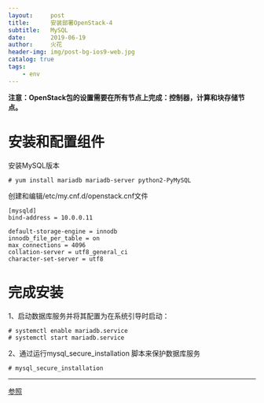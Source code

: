 ```yaml
---
layout:     post
title:      安装部署OpenStack-4
subtitle:   MySQL
date:       2019-06-19
author:     火花
header-img: img/post-bg-ios9-web.jpg
catalog: true
tags:
    - env
---
```

**注意：OpenStack包的设置需要在所有节点上完成：控制器，计算和块存储节点。**
# 安装和配置组件 #

安装MySQL版本

	# yum install mariadb mariadb-server python2-PyMySQL

创建和编辑/etc/my.cnf.d/openstack.cnf文件

	[mysqld]
	bind-address = 10.0.0.11
	
	default-storage-engine = innodb
	innodb_file_per_table = on
	max_connections = 4096
	collation-server = utf8_general_ci
	character-set-server = utf8

# 完成安装 #

1、启动数据库服务并将其配置为在系统引导时启动：

	# systemctl enable mariadb.service
	# systemctl start mariadb.service

2、通过运行mysql_secure_installation 脚本来保护数据库服务

	# mysql_secure_installation

--------------------- 

[参照](https://docs.openstack.org/install-guide/)

